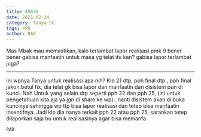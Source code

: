 ```yaml
---
title: 45636
date: 2021-02-24
category: Tanya-SC
tags: PPh
author: RAD
---
```


Mas Mbak mau memastikan, kalo terlambat lapor realisasi pmk 9 bener bener gabisa manfaatin untuk masa yg telat itu kan? gabisa lapor terlambat juga?

---

ini wpnya Tanya untuk realisasi apa nih? Klo 21 dtp, pph final dtp , pph final jakon,betul fix, dia telat gk bisa lapor dan manfaatin dan disistem pun di kunci. Nah Untuk yang selain dtp seperti pph 22 dan pph 25, (ini untuk pengetahuan kita aja ya jgn di share ke wp).. nanti disistem akan di buka kuncinya sehingga wp ttp bisa lapor realisasi dan tetep bisa manfaatin insentifnya. Jadi klo dia nanya terkait pph 22 atau pph 25, sarankan tetep dilaporkan saja bu untuk realisasinya agar bisa memanfa

`RAD`
